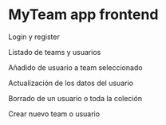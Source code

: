 # MyTeam app frontend
Login y register

Listado de teams y usuarios

Añadido de usuario a team seleccionado

Actualización de los datos del usuario

Borrado de un usuario o toda la coleción

Crear nuevo team o usuario


